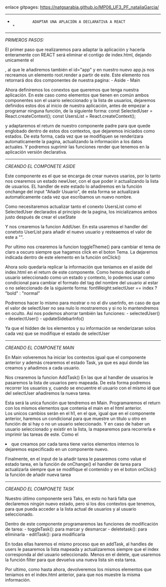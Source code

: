 enlace gitpages: https://natgsarabia.github.io/MP06_UF3_PF_nataliaGarcia/


****************************************************************************
*              ADAPTAR UNA APLACIÓN A DECLARATIVA A REACT                  *
****************************************************************************

*PRIMEROS PASOS:*

El primer paso que realizaremos para adaptar la aplicación y hacerla enteramente con REACT será eliminar el contigo de index.html, dejando unicamente el <div class="app">, al que le añadiremos también el id="app" y en nuestro nuevo app.js nos recreamos un elemento root.render a partir de este. 
Este elemento nos retornará dos dos componentes de nuestra pagina:
    - Aside
    - Main

Ahora definiremos los conextos que queremos que tenga nuestra aplicación. En este caso como elementos que tienen en común ambos componentes son el usario seleccionado y la lista de usuarios, dejaremos definidos estos dos al inicio de nuestra aplicación, antes de empezar a programar ninguna función, de la siguiente forma:
    const SelectedUser = React.createContext();
    const UsersList = React.createContext();

y adaptaremos el return de nuestro componente padre para que quede englobado dentro de estos dos contextos, que dejaremos iniciados como estados. 
De esta forma, cada vez que se modifiquen se renderizara automaticamente la pagina, actualizando la información a los datos actuales. Y podremos suprimir las funciones render que tenemos en la aplicación versión declarativa.

____________________________________________________________________________
*CREANDO EL COMPONETE ASIDE*

Este componente es el que se encarga de crear nuevos usarios, por lo tanto nos crearemos un estado newUser, con el que poder ir actualizando la lista de usuarios.  EL handler de este estado lo añadiremos en la función onchange del input "Añadir Usuario", de esta forma se actualizará automaticamente cada vez que escribamos un nuevo nombre. 

Como necesitaremos actualizar tanto el conexto UsersList como el SelectedUser declarados al principio de la pagina, los inicializamos ambos justo después de crear el useState

Y nos crearemos la funcion AddUser. En esta usaremos el handler del conetxto UserList para añadir el nuevo usuario y resteaemos el valor de este a "". 

Por ultimo nos crearemos la funcion toggleTheme() para cambiar el tema de claro a oscuro siempre que hagamos click en el boton Tema. La dejaremos indicada dentro de este elemento en la función onClick()

Ahora solo quedaría replicar la información que teniamos en el aside del index.html en el return de este componente. Como hemos declarado el usuario seleccionado como un estado y contexto, lo podemos usar como condicional para cambiar el formato del tag del nombre del usuario al estar o no seleccionado de la siguiente forma:
    fontWeight:selectUser == index ? "bold" : "normal"

Podremos hacer lo mismo para mostrar o no el div userInfo, en caso de que el valor de selectUser no sea nulo lo mostraremos y si no lo mantendremos en oculto. 
Así nos podemos ahorrar también las funciones:
    - selectedUser()
    - deselectUser()
    - updateSidebarInfo()

Ya que el hidden de los elementos y su información se renderizaran solos cada vez que se modifique el estado de selectUser

____________________________________________________________________________
*CREANDO EL COMPONETE MAIN*

En Main volveremos ha iniciar los contextos igual que el componente anterior y además crearemos el estado Task, ya que es aquí donde las creamos y añadimos a cada usuario. 

Nos crearemos la funcion AddTask()
En las que al handler de usuarios le pasaremos la lista de usuarios pero mapeada. De esta forma podremos recorrer los usuarios y, cuando se encuentre el usuario con el mismo id que del selectUser añadiremos la nueva tarea.

Esta será la unica función que tendremos en Main. 
Programaremos el return con los mismos elementos que contenia el main en el html anterior.  
Los unicos cambios serán en el h1, en el que, igual que en el componente anterior, haremos un condicional para que muestre un titulo u otro en función de si hay o no un usuario seleccionado. 
Y en caso de haber un usuario seleccionado y existir en la lista, la mapearemos para recorrerla e imprimir las tareas de este. 
Como el <li> que creamos por cada tarea tiene varios elementos internos lo dejaremos especificado en un componente nuevo. 

Finalmente, en el input de la añadir tarea le pasaremos como value el estado tarea, en la función de onChange() el handler de tarea para actualizarla siempre que se modifique el contenido y en el boton onClick() la función de añadir nueva tarea 

____________________________________________________________________________
*CREANDO EL COMPONETE TASK*

Nuestro útlimo componente será Taks, en esto no hará falta que declaremos ningún nuevo estado, pero si los dos contextos que tenemos, para que pueda acceder a la lista actual de usuarios y al usuario seleccionado. 

Dentro de este componente programaremos las funciones de modificación de tarea:
    - toggleTask(): para marcar y desmarcar
    - deletetask(): para eliminarla
    - editTask(): para modificarla

En todas ellas haremos el mismo proceso que en addTask, al handles de users le pasaremos la lista mapeada y actualizaremos siempre que el index corresponda al del usuario seleccionado. Menos en el delete, que usaremos la función filter para que devuelva una nueva lista sin esta tarea.

Por ultimo, como hasta ahora, devolveremos los mismos elementos que teniamos en el index.html anterior, para que nos muestre la misma información.